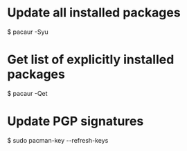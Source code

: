 # Update all installed packages
$ pacaur -Syu

# Get list of explicitly installed packages
$ pacaur -Qet

# Update PGP signatures
$ sudo pacman-key --refresh-keys
